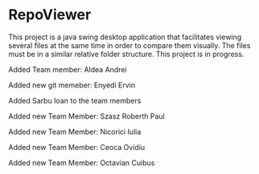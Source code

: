 # RepoViewer
This project is a java swing desktop application that facilitates viewing several files at the same time in order to compare them visually. The files must be in a similar relative folder structure.
This project is in progress.

Added Team member: Aldea Andrei

Added new git memeber: Enyedi Ervin

Added Sarbu Ioan to the team members

Added new Team Member: Szasz Roberth Paul

Added new Team Member: Nicorici Iulia

Added new Team Member: Ceoca Ovidiu

Added new Team Member: Octavian Cuibus






